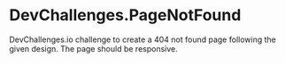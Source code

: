 # DevChallenges.PageNotFound
DevChallenges.io challenge to create a 404 not found page following the given design. The page should be responsive. 
